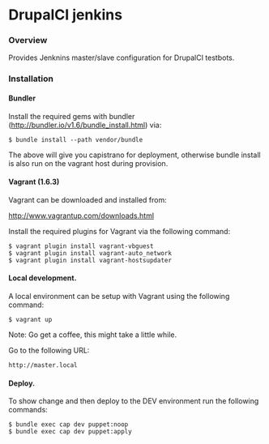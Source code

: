 DrupalCI jenkins
================

### Overview

Provides Jenknins master/slave configuration for DrupalCI testbots.

### Installation

#### Bundler

Install the required gems with bundler (http://bundler.io/v1.6/bundle_install.html) via:

```
$ bundle install --path vendor/bundle
```

The above will give you capistrano for deployment, otherwise bundle install is also run on the vagrant host during provision.

#### Vagrant (1.6.3)

Vagrant can be downloaded and installed from:

http://www.vagrantup.com/downloads.html

Install the required plugins for Vagrant via the following command:

```
$ vagrant plugin install vagrant-vbguest
$ vagrant plugin install vagrant-auto_network
$ vagrant plugin install vagrant-hostsupdater
```

#### Local development.

A local environment can be setup with Vagrant using the following command:

```
$ vagrant up
```

Note: Go get a coffee, this might take a little while.

Go to the following URL:

```
http://master.local
```

#### Deploy.

To show change and then deploy to the DEV environment run the following commands:

```
$ bundle exec cap dev puppet:noop
$ bundle exec cap dev puppet:apply
```
